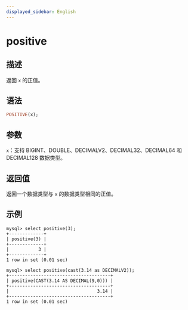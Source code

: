 ```yaml
---
displayed_sidebar: English
---
```


# positive

## 描述

返回 `x` 的正值。

## 语法

```Haskell
POSITIVE(x);
```

## 参数

`x`：支持 BIGINT、DOUBLE、DECIMALV2、DECIMAL32、DECIMAL64 和 DECIMAL128 数据类型。

## 返回值

返回一个数据类型与 `x` 的数据类型相同的正值。

## 示例

```Plain
mysql> select positive(3);
+-------------+
| positive(3) |
+-------------+
|           3 |
+-------------+
1 row in set (0.01 sec)

mysql> select positive(cast(3.14 as DECIMALV2));
+--------------------------------------+
| positive(CAST(3.14 AS DECIMAL(9,0))) |
+--------------------------------------+
|                                 3.14 |
+--------------------------------------+
1 row in set (0.01 sec)
```